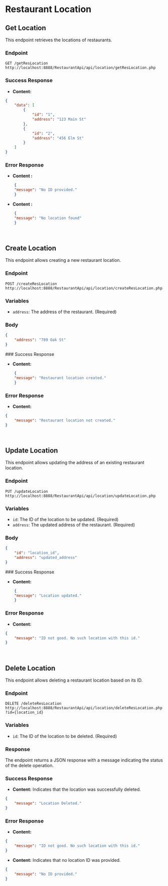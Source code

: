 # Restaurant Location

## Get Location

This endpoint retrieves the locations of restaurants.

### Endpoint

`GET /getResLocation` `http://localhost:8888/RestaurantApi/api/location/getResLocation.php`

### Success Response

- **Content:** 

```json
{
    "data": [
        {
            "id": "1",
            "address": "123 Main St"
        },
        {
            "id": "2",
            "address": "456 Elm St"
        }
    ]
}
```

### Error Response

  - **Content :** 

```json
    {
    "message": "No ID provided."
    }
```

- **Content :** 

```json
    {
    "message": "No location found"
    }
```

<br>

## Create Location

This endpoint allows creating a new restaurant location.

### Endpoint

`POST /createResLocation` `http://localhost:8888/RestaurantApi/api/location/createResLocation.php`

### Variables

- `address`: The address of the restaurant. (Required)

### Body

```json
{
    "address": "789 Oak St"
}
```

### Success Response

- **Content:**

```json
    {
    "message": "Restaurant location created."
    }
```

### Error Response

- **Content:**

```json
{
    "message": "Restaurant location not created."
}
```

<br>

## Update Location

This endpoint allows updating the address of an existing restaurant location.

### Endpoint

`PUT /updateLocation` `http://localhost:8888/RestaurantApi/api/location/updateLocation.php`

### Variables

- `id`: The ID of the location to be updated. (Required)
- `address`: The updated address of the restaurant. (Required)

### Body

```json
{
    "id": "location_id",
    "address": "updated_address"
}
```

### Success Response

- **Content:**

```json
    {
    "message": "Location updated."
    }
```

### Error Response

- **Content:**

```json
{
    "message": "ID not good. No such location with this id."
}
```

<br>

## Delete Location

This endpoint allows deleting a restaurant location based on its ID.

### Endpoint

`DELETE /deleteResLocation` `http://localhost:8888/RestaurantApi/api/location/deleteResLocation.php?id={location_id}`

### Variables

- `id`: The ID of the location to be deleted. (Required)

### Response

The endpoint returns a JSON response with a message indicating the status of the delete operation.

### Success Response

- **Content:** Indicates that the location was successfully deleted.

```json
{
    "message": "Location Deleted."
}
```

### Error Response

- **Content:**

```json
{
    "message": "ID not good. No such location with this id."
}
```

- **Content:** Indicates that no location ID was provided.

```json
{
    "message": "No ID provided."
}
```